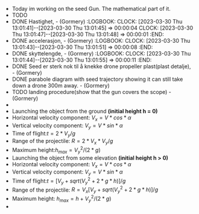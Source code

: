 - Today im working on the seed Gun. The mathematical part of it.
- TODO
- DONE Hastighet, - (Gormery)
  :LOGBOOK:
  CLOCK: [2023-03-30 Thu 13:01:41]--[2023-03-30 Thu 13:01:45] =>  00:00:04
  CLOCK: [2023-03-30 Thu 13:01:47]--[2023-03-30 Thu 13:01:48] =>  00:00:01
  :END:
- DONE accelerasjon, - (Gormery)
  :LOGBOOK:
  CLOCK: [2023-03-30 Thu 13:01:43]--[2023-03-30 Thu 13:01:51] =>  00:00:08
  :END:
- DONE skyttelengde, - (Gormery)
  :LOGBOOK:
  CLOCK: [2023-03-30 Thu 13:01:44]--[2023-03-30 Thu 13:01:55] =>  00:00:11
  :END:
- DONE Seed er sterk nok til å knekke drone propeller plast(plast detalje), - (Gormery)
- DONE parabole diagram with seed trajectory showing it can still take down a drone 300m away. - (Gormery)
- TODO landing procedure(show that the gun covers the scope) - (Gormery)
-
- Launching the object from the ground **(initial height h = 0)**
- Horizontal velocity component: $V_x=V*cos*α$
- Vertical velocity component: $V_y​=V*sin*α$
- Time of flight:$ t=2*V_y​/g$
- Range of the projectile: $R=2*V_x​*V_y​/g$
- Maximum height:$h_{max}=V_y^2​/(2*g)$
- Launching the object from some elevation **(initial height h > 0)**
- Horizontal velocity component: $V_x​=V*cos*α$
- Vertical velocity component: $V_y​=V*sin*α$
- Time of flight:$ t=[V_y​+sqrt(V_y^2​+2*g*h​)]/g$
- Range of the projectile: $R=V_x​[V_y​+sqrt(V_y^2​+2*g*h)​]/g$
- Maximum height: $h_{max}​=h+V_y^2​/(2*g)$
-